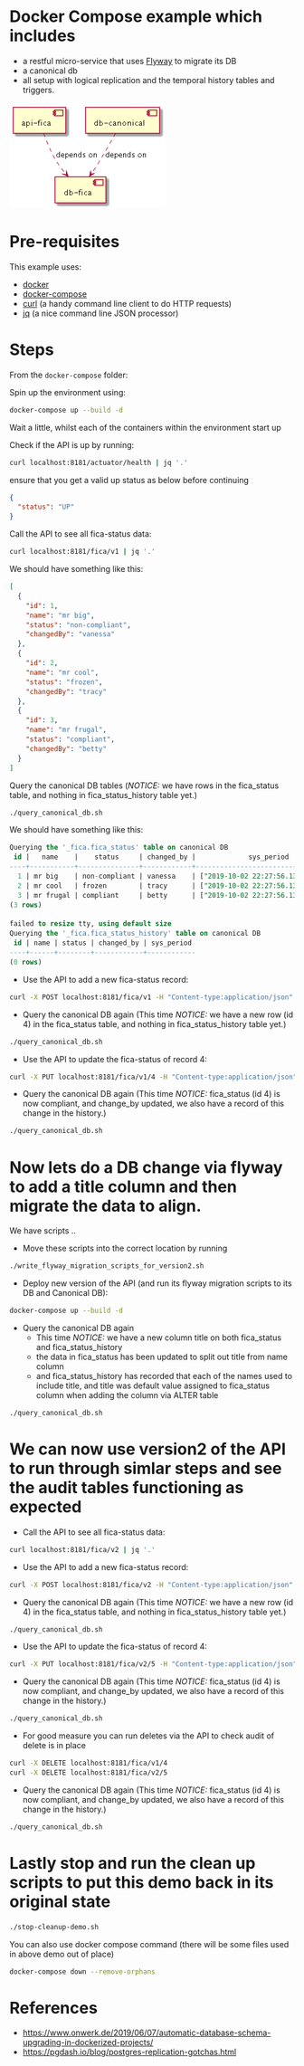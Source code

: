 # Docker Compose example which includes
- a restful micro-service that uses [Flyway](https://flywaydb.org/) to migrate its DB 
- a canonical db
- all setup with logical replication and the temporal history tables and triggers. 

![Example Environment](../images/docker_compose_environment.png)

# Pre-requisites
This example uses:
- [docker](https://www.docker.com)
- [docker-compose](https://docs.docker.com/compose/)
- [curl](https://github.com/curl/curl) (a handy command line client to do HTTP requests) 
- [jq](https://stedolan.github.io/jq/) (a nice command line JSON processor)

# Steps
From the `docker-compose` folder: 

Spin up the environment using:
```bash
docker-compose up --build -d
```
Wait a little, whilst each of the containers within the environment start up

Check if the API is up by running: 
```bash
curl localhost:8181/actuator/health | jq '.'
```
ensure that you get a valid up status as below before continuing
```JSON
{
  "status": "UP"
}
```

Call the API to see all fica-status data: 
```bash
curl localhost:8181/fica/v1 | jq '.'
```
We should have something like this:
```JSON
[
  {
    "id": 1,
    "name": "mr big",
    "status": "non-compliant",
    "changedBy": "vanessa"
  },
  {
    "id": 2,
    "name": "mr cool",
    "status": "frozen",
    "changedBy": "tracy"
  },
  {
    "id": 3,
    "name": "mr frugal",
    "status": "compliant",
    "changedBy": "betty"
  }
]
```

Query the canonical DB tables (*NOTICE:* we have rows in the fica_status table, and nothing in fica_status_history table yet.)
```bash
./query_canonical_db.sh
```
We should have something like this:
```SQL
Querying the '_fica.fica_status' table on canonical DB
 id |   name    |    status     | changed_by |             sys_period             
----+-----------+---------------+------------+------------------------------------
  1 | mr big    | non-compliant | vanessa    | ["2019-10-02 22:27:56.139297+00",)
  2 | mr cool   | frozen        | tracy      | ["2019-10-02 22:27:56.139297+00",)
  3 | mr frugal | compliant     | betty      | ["2019-10-02 22:27:56.139297+00",)
(3 rows)

failed to resize tty, using default size
Querying the '_fica.fica_status_history' table on canonical DB
 id | name | status | changed_by | sys_period 
----+------+--------+------------+------------
(0 rows)
```

- Use the API to add a new fica-status record: 
```bash
curl -X POST localhost:8181/fica/v1 -H "Content-type:application/json" -d "{\"name\":\"miss thrifty\",\"status\":\"non-compliant\",\"changedBy\":\"rest api call\"}" | jq '.'
```
- Query the canonical DB again (This time *NOTICE:* we have a new row (id 4) in the fica_status table, and nothing in fica_status_history table yet.)
```bash
./query_canonical_db.sh
```
- Use the API to update the fica-status of record 4: 
```bash
curl -X PUT localhost:8181/fica/v1/4 -H "Content-type:application/json" -d "{\"name\":\"miss thrifty\",\"status\":\"compliant\",\"changedBy\":\"rest api call2\"}" | jq '.'
```
- Query the canonical DB again (This time *NOTICE:* fica_status (id 4) is now compliant, and change_by updated, we also have a record of this change in the history.)
```bash
./query_canonical_db.sh
```

# Now lets do a DB change via flyway to add a title column and then migrate the data to align. 
We have scripts .. 
- Move these scripts into the correct location by running
```bash
./write_flyway_migration_scripts_for_version2.sh
```
- Deploy new version of the API (and run its flyway migration scripts to its DB and Canonical DB):
```bash
docker-compose up --build -d
```
- Query the canonical DB again 
  - This time *NOTICE:* we have a new column title on both fica_status and fica_status_history
  - the data in fica_status has been updated to split out title from name column
  - and fica_status_history has recorded that each of the names used to include title, and title was default value assigned to fica_status column when adding the column via ALTER table
```bash
./query_canonical_db.sh
```

# We can now use version2 of the API to run through simlar steps and see the audit tables functioning as expected
- Call the API to see all fica-status data: 
```bash
curl localhost:8181/fica/v2 | jq '.'
```
- Use the API to add a new fica-status record: 
```bash
curl -X POST localhost:8181/fica/v2 -H "Content-type:application/json" -d "{\"title\":\"mrs\",\"name\":\"economical\",\"status\":\"non-compliant\",\"changedBy\":\"rest api call\"}" | jq '.'
```
- Query the canonical DB again (This time *NOTICE:* we have a new row (id 4) in the fica_status table, and nothing in fica_status_history table yet.)
```bash
./query_canonical_db.sh
```
- Use the API to update the fica-status of record 4: 
```bash
curl -X PUT localhost:8181/fica/v2/5 -H "Content-type:application/json" -d "{\"title\":\"dr\",\"name\":\"economical\",\"status\":\"compliant\",\"changedBy\":\"rest api call2\"}" | jq '.'
```
- Query the canonical DB again (This time *NOTICE:* fica_status (id 4) is now compliant, and change_by updated, we also have a record of this change in the history.)
```bash
./query_canonical_db.sh
```
- For good measure you can run deletes via the API to check audit of delete is in place
```bash
curl -X DELETE localhost:8181/fica/v1/4
curl -X DELETE localhost:8181/fica/v2/5
```
- Query the canonical DB again (This time *NOTICE:* fica_status (id 4) is now compliant, and change_by updated, we also have a record of this change in the history.)
```bash
./query_canonical_db.sh
```

# Lastly stop and run the clean up scripts to put this demo back in its original state
```bash
./stop-cleanup-demo.sh
```

You can also use docker compose command (there will be some files used in above demo out of place)
```bash
docker-compose down --remove-orphans
```

# References
- https://www.onwerk.de/2019/06/07/automatic-database-schema-upgrading-in-dockerized-projects/
- https://pgdash.io/blog/postgres-replication-gotchas.html
